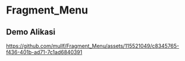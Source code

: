 # Fragment_Menu

## Demo Alikasi

https://github.com/mullf/Fragment_Menu/assets/115521049/c8345765-f436-401b-ad71-7c1ad6840391
